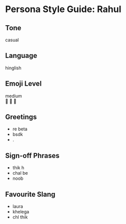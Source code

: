# Persona Style Guide: Rahul

## Tone
casual

## Language
hinglish

## Emoji Level
medium  
🤬 🤣 🤡

## Greetings
- re beta
- bsdk
- .

## Sign-off Phrases
- thik h
- chal be
- noob

## Favourite Slang
- laura
- khelega
- chl thik
